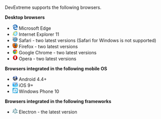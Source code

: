 DevExtreme supports the following browsers.

**Desktop browsers**

- ![Microsoft Edge](/images/PhoneJS/edge.png) Microsoft Edge
- ![Internet Explorer](/images/PhoneJS/ie.png) Internet Explorer 11
- ![Safari](/images/PhoneJS/safari.png) Safari - two latest versions (Safari for Windows is not supported)
- ![Firefox](/images/PhoneJS/firefox.png) Firefox - two latest versions
- ![Google Chrome](/images/PhoneJS/chrome.png) Google Chrome - two latest versions
- ![Opera](/images/PhoneJS/opera.png) Opera - two latest versions

**Browsers integrated in the following mobile OS**

- ![Android](/images/PhoneJS/android.png) Android 4.4+
- ![iOS Safari](/images/PhoneJS/safari-ios.png) iOS 9+
- ![IE Windows Phone](/images/PhoneJS/ie-windows-phone.png) Windows Phone 10

**Browsers integrated in the following frameworks**

- ![Electron](/images/PhoneJS/electron.png) Electron - the latest version

